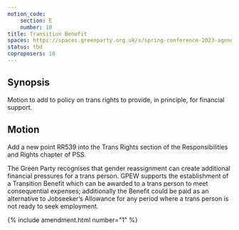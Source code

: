 ```yaml
---
motion_code:
	section: E
	number: 10
title: Transition Benefit
spaces: https://spaces.greenparty.org.uk/s/spring-conference-2023-agenda-forum/?contentId=120007
status: tbd
coproposers: 18
---
```

## Synopsis
Motion to add to policy on trans rights to provide, in principle, for financial support.

## Motion
Add a new point RR539 into the Trans Rights section of the Responsibilities and Rights chapter of PSS.

The Green Party recognises that gender reassignment can create additional financial pressures for a trans person. GPEW supports the establishment of a Transition Benefit which can be awarded to a trans person to meet consequential expenses; additionally the Benefit could be paid as an alternative to Jobseeker’s Allowance for any period where a trans person is not ready to seek employment.

{% include amendment.html number="1" %}
